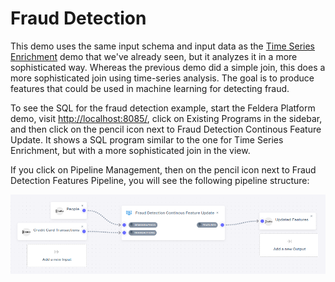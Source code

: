 # Fraud Detection

This demo uses the same input schema and input data as the [Time
Series Enrichment](time-series-enrich) demo that we've already seen,
but it analyzes it in a more sophisticated way.  Whereas the previous
demo did a simple join, this does a more sophisticated join using
time-series analysis.  The goal is to produce features that could be
used in machine learning for detecting fraud.

To see the SQL for the fraud detection example, start the Feldera Platform demo,
visit <http://localhost:8085/>, click on Existing Programs in the
sidebar, and then click on the pencil icon next to Fraud Detection
Continous Feature Update.  It shows a SQL program similar to the one
for Time Series Enrichment, but with a more sophisticated join in the
view.

If you click on Pipeline Management, then on the pencil icon next to
Fraud Detection Features Pipeline, you will see the following pipeline
structure:

![Fraud Detection Pipeline](images/fraud-detection-pipeline.png)
